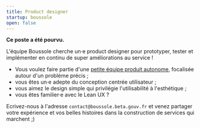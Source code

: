 ```yaml
---
title: Product designer
startup: boussole
open: false
---
```


**Ce poste a été pourvu.**

<!--more-->

L'équipe Boussole cherche un·e product designer pour prototyper, tester et implémenter en continu de super améliorations au service !

* Vous voulez faire partie d'une [petite équipe produit autonome](https://beta.gouv.fr/2016/11/28/equipes-autonomes), focalisée autour d'un problème précis ;
* vous êtes un·e adepte du conception centrée utilisateur ;
* vous aimez le design simple qui privilégie l'utilisabilité à l'esthétique ;
* vous êtes familier·e avec le Lean UX ?

Ecrivez-nous à l'adresse `contact@boussole.beta.gouv.fr` et venez partager votre expérience et vos belles histoires dans la construction de services qui marchent ;)
